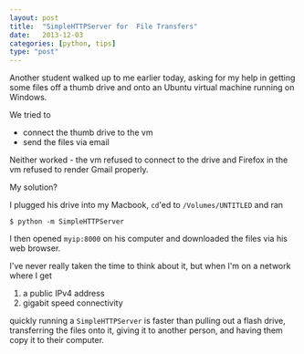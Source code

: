 ```yaml
---
layout: post
title:  "SimpleHTTPServer for  File Transfers"
date:   2013-12-03
categories: [python, tips]
type: "post"
---
```


Another student walked up to me earlier today, asking for my help in getting some files off a thumb drive and onto an Ubuntu virtual machine running on Windows. 

We tried to

- connect the thumb drive to the vm
- send the files via email

Neither worked - the vm refused to connect to the drive and Firefox in the vm refused to render Gmail properly.

My solution?

I plugged his drive into my Macbook, `cd`'ed to `/Volumes/UNTITLED` and ran

    $ python -m SimpleHTTPServer
    
I then opened `myip:8000` on his computer and downloaded the files via his web browser. 

I've never really taken the time to think about it, but when I'm on a network where I get

1. a public IPv4 address
2. gigabit speed connectivity

quickly running a `SimpleHTTPServer` is faster than pulling out a flash drive, transferring the files onto it, giving it to another person, and having them copy it to their computer.
